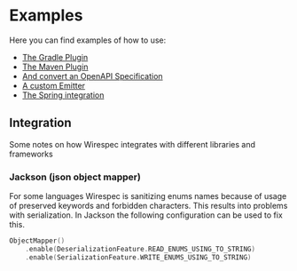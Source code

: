 # Examples

Here you can find examples of how to use:

* [The Gradle Plugin](gradle-ktor/README.md)
* [The Maven Plugin](maven-spring-compile/README.md)
* [And convert an OpenAPI Specification](maven-spring-convert/README.md)
* [A custom Emitter](maven-spring-custom/README.md)
* [The Spring integration](maven-spring-integration/README.md)

## Integration

Some notes on how Wirespec integrates with different libraries and frameworks

### Jackson (json object mapper)

For some languages Wirespec is sanitizing enums names because of usage of preserved keywords and forbidden characters.
This results into problems with serialization. In Jackson the following configuration can be used to fix this.

```kotlin
ObjectMapper()
    .enable(DeserializationFeature.READ_ENUMS_USING_TO_STRING)
    .enable(SerializationFeature.WRITE_ENUMS_USING_TO_STRING)
```
